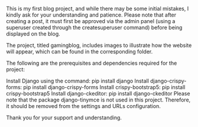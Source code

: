 This is my first blog project, and while there may be some initial mistakes, I kindly ask for your understanding and patience. Please note that after creating a post, it must first be approved via the admin panel (using a superuser created through the createsuperuser command) before being displayed on the blog.

The project, titled gamingblog, includes images to illustrate how the website will appear, which can be found in the corresponding folder.

The following are the prerequisites and dependencies required for the project:

Install Django using the command: pip install django
Install django-crispy-forms: pip install django-crispy-forms
Install crispy-bootstrap5: pip install crispy-bootstrap5
Install django-ckeditor: pip install django-ckeditor
Please note that the package django-tinymce is not used in this project. Therefore, it should be removed from the settings and URLs configuration.

Thank you for your support and understanding.
